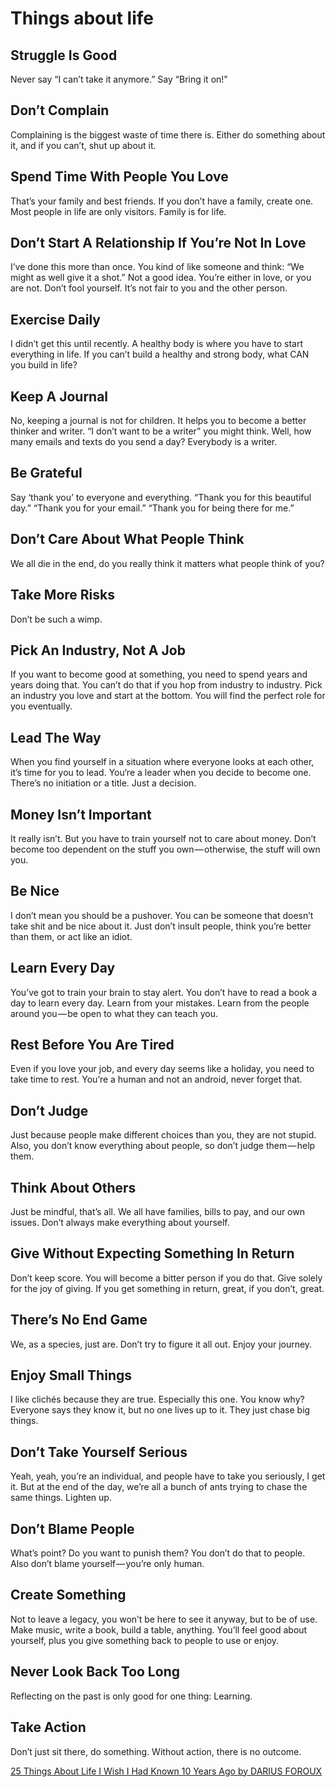 # Things about life

## Struggle Is Good
Never say “I can’t take it anymore.” Say “Bring it on!”

## Don’t Complain
Complaining is the biggest waste of time there is. Either do something about it, and if you can’t, shut up about it.

## Spend Time With People You Love
That’s your family and best friends. If you don’t have a family, create one. Most people in life are only visitors. Family is for life.

## Don’t Start A Relationship If You’re Not In Love
I’ve done this more than once. You kind of like someone and think: “We might as well give it a shot.” Not a good idea. You’re either in love, or you are not. Don’t fool yourself. It’s not fair to you and the other person.

## Exercise Daily
I didn’t get this until recently. A healthy body is where you have to start everything in life. If you can’t build a healthy and strong body, what CAN you build in life?

## Keep A Journal
No, keeping a journal is not for children. It helps you to become a better thinker and writer. “I don’t want to be a writer” you might think. Well, how many emails and texts do you send a day? Everybody is a writer.

## Be Grateful
Say ‘thank you’ to everyone and everything. “Thank you for this beautiful day.” “Thank you for your email.” “Thank you for being there for me.”

## Don’t Care About What People Think
We all die in the end, do you really think it matters what people think of you?

## Take More Risks
Don’t be such a wimp.

## Pick An Industry, Not A Job
If you want to become good at something, you need to spend years and years doing that. You can’t do that if you hop from industry to industry. Pick an industry you love and start at the bottom. You will find the perfect role for you eventually.

## Lead The Way
When you find yourself in a situation where everyone looks at each other, it’s time for you to lead. You‘re a leader when you decide to become one. There’s no initiation or a title. Just a decision.

## Money Isn’t Important
It really isn’t. But you have to train yourself not to care about money. Don’t become too dependent on the stuff you own — otherwise, the stuff will own you.

## Be Nice
I don’t mean you should be a pushover. You can be someone that doesn’t take shit and be nice about it. Just don’t insult people, think you’re better than them, or act like an idiot.

## Learn Every Day
You’ve got to train your brain to stay alert. You don’t have to read a book a day to learn every day. Learn from your mistakes. Learn from the people around you — be open to what they can teach you.

## Rest Before You Are Tired
Even if you love your job, and every day seems like a holiday, you need to take time to rest. You’re a human and not an android, never forget that.

## Don’t Judge
Just because people make different choices than you, they are not stupid. Also, you don’t know everything about people, so don’t judge them — help them.

## Think About Others
Just be mindful, that’s all. We all have families, bills to pay, and our own issues. Don’t always make everything about yourself.

## Give Without Expecting Something In Return
Don’t keep score. You will become a bitter person if you do that. Give solely for the joy of giving. If you get something in return, great, if you don’t, great.

## There’s No End Game
We, as a species, just are. Don’t try to figure it all out. Enjoy your journey.

## Enjoy Small Things
I like clichés because they are true. Especially this one. You know why? Everyone says they know it, but no one lives up to it. They just chase big things.

## Don’t Take Yourself Serious
Yeah, yeah, you’re an individual, and people have to take you seriously, I get it. But at the end of the day, we’re all a bunch of ants trying to chase the same things. Lighten up.

## Don’t Blame People
What’s point? Do you want to punish them? You don’t do that to people. Also don’t blame yourself — you’re only human.

## Create Something
Not to leave a legacy, you won’t be here to see it anyway, but to be of use. Make music, write a book, build a table, anything. You’ll feel good about yourself, plus you give something back to people to use or enjoy.

## Never Look Back Too Long
Reflecting on the past is only good for one thing: Learning.

## Take Action
Don’t just sit there, do something. Without action, there is no outcome.

[25 Things About Life I Wish I Had Known 10 Years Ago by DARIUS FOROUX](https://medium.com/life-learning/25-things-about-life-i-wish-i-had-known-10-years-ago-61d96e93a028#.r44trmjxq)
